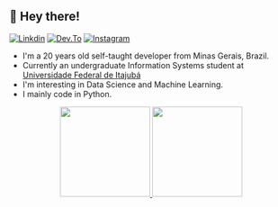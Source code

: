 ## 👦 Hey there!

[![Linkdin](https://img.shields.io/badge/LinkedIn-0077B5?style=for-the-badge&logo=linkedin&logoColor=white)](https://www.linkedin.com/in/rafael-fortes-464a74212/)
[![Dev.To](https://img.shields.io/badge/kaggle-0A0A0A?style=for-the-badge&logo=Kaggle&logoColor=white)](https://www.kaggle.com/rafaelfortess)
[![Instagram](https://img.shields.io/badge/Instagram-E4405F?style=for-the-badge&logo=instagram&logoColor=white)](https://www.instagram.com/rafael.fortes_/)

- I'm a 20 years old self-taught developer from Minas Gerais, Brazil.
- Currently an undergraduate Information Systems student at [Universidade Federal de Itajubá](https://unifei.edu.br/)
- I'm interesting in Data Science and Machine Learning.
- I mainly code in Python.

<div align="center">
  <a href="https://github.com/Rafael-Fortes">
  <img height="160em" src="https://github-readme-stats.vercel.app/api?username=Rafael-Fortes&show_icons=true&theme=tokyonight"/>
  <img height="160em" src="https://github-readme-stats.vercel.app/api/top-langs/?username=Rafael-Fortes&layout=compact&theme=tokyonight"/>
</div>
